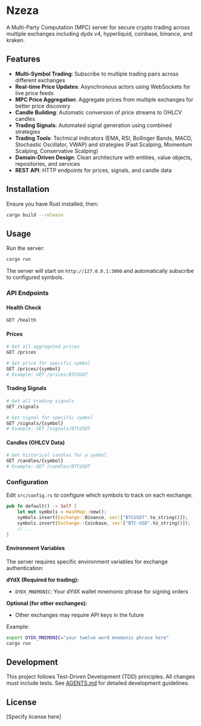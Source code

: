 # Nzeza

A Multi-Party Computation (MPC) server for secure crypto trading across multiple exchanges including dydx v4, hyperliquid, coinbase, binance, and kraken.

## Features

- **Multi-Symbol Trading**: Subscribe to multiple trading pairs across different exchanges
- **Real-time Price Updates**: Asynchronous actors using WebSockets for live price feeds
- **MPC Price Aggregation**: Aggregate prices from multiple exchanges for better price discovery
- **Candle Building**: Automatic conversion of price streams to OHLCV candles
- **Trading Signals**: Automated signal generation using combined strategies
- **Trading Tools**: Technical indicators (EMA, RSI, Bollinger Bands, MACD, Stochastic Oscillator, VWAP) and strategies (Fast Scalping, Momentum Scalping, Conservative Scalping)
- **Domain-Driven Design**: Clean architecture with entities, value objects, repositories, and services
- **REST API**: HTTP endpoints for prices, signals, and candle data

## Installation

Ensure you have Rust installed, then:

```bash
cargo build --release
```

## Usage

Run the server:

```bash
cargo run
```

The server will start on `http://127.0.0.1:3000` and automatically subscribe to configured symbols.

### API Endpoints

#### Health Check
```bash
GET /health
```

#### Prices
```bash
# Get all aggregated prices
GET /prices

# Get price for specific symbol
GET /prices/{symbol}
# Example: GET /prices/BTCUSDT
```

#### Trading Signals
```bash
# Get all trading signals
GET /signals

# Get signal for specific symbol
GET /signals/{symbol}
# Example: GET /signals/BTCUSDT
```

#### Candles (OHLCV Data)
```bash
# Get historical candles for a symbol
GET /candles/{symbol}
# Example: GET /candles/BTCUSDT
```

### Configuration

Edit `src/config.rs` to configure which symbols to track on each exchange:

```rust
pub fn default() -> Self {
    let mut symbols = HashMap::new();
    symbols.insert(Exchange::Binance, vec!["BTCUSDT".to_string()]);
    symbols.insert(Exchange::Coinbase, vec!["BTC-USD".to_string()]);
    // ...
}
```

#### Environment Variables

The server requires specific environment variables for exchange authentication:

**dYdX (Required for trading):**
- `DYDX_MNEMONIC`: Your dYdX wallet mnemonic phrase for signing orders

**Optional (for other exchanges):**
- Other exchanges may require API keys in the future

Example:
```bash
export DYDX_MNEMONIC="your twelve word mnemonic phrase here"
cargo run
```

## Development

This project follows Test-Driven Development (TDD) principles. All changes must include tests. See [AGENTS.md](AGENTS.md) for detailed development guidelines.

## License

[Specify license here]